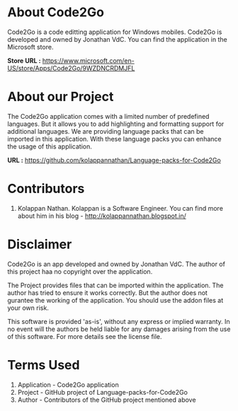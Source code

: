# About Code2Go

Code2Go is a code editting application for Windows mobiles. Code2Go is developed and owned by Jonathan VdC. You can find the application in the Microsoft store.

**Store URL :** https://www.microsoft.com/en-US/store/Apps/Code2Go/9WZDNCRDMJFL

# About our Project

The Code2Go application comes with a limited number of predefined languages. But it allows you to add highlighting and formatting support for additional languages. We are providing language packs that can be imported in this application. With these language packs you can enhance the usage of this application.

**URL :** https://github.com/kolappannathan/Language-packs-for-Code2Go

# Contributors
 1. Kolappan Nathan.
Kolappan is a Software Engineer. You can find more about him in his blog - http://kolappannathan.blogspot.in/

# Disclaimer

Code2Go is an app developed and owned by Jonathan VdC. The author of this project haa no copyright over the application.

The Project provides files that can be imported within the application. The author has tried to ensure it works correctly. But the author does not gurantee the working of the application. You should use the addon files at your own risk.

This software is provided 'as-is', without any express or implied warranty. In no event will the authors be held liable for any damages arising from the use of this software. For more details see the license file.

# Terms Used

 1. Application - Code2Go application
 2. Project - GitHub project of Language-packs-for-Code2Go
 3. Author - Contributors of the GitHub project mentioned above
